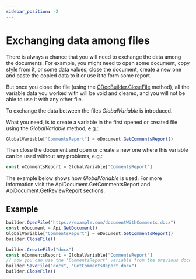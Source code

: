```yaml
---
sidebar_position: -2
---
```


# Exchanging data among files

There is always a chance that you will need to exchange the data among the documents. For example, you might need to open some document, copy style from it, or some data values, close the document, create a new one and paste the copied data to it or use it to form some report.

But once you close the file (using the [CDocBuilder.CloseFile](../../builder-framework/C++/CDocBuilder/CloseFile.md) method), all the variable data you worked with will be void and cleared, and you will not be able to use it with any other file.

To exchange the data between the files *GlobalVariable* is introduced.

What you need, is to create a variable in the first opened or created file using the *GlobalVariable* method, e.g.:

``` ts
GlobalVariable["CommentsReport"] = oDocument.GetCommentsReport()
```

Then close the document and open or create a new one where this variable can be used without any problems, e.g.:

``` ts
const oCommentsReport = GlobalVariable["CommentsReport"]
```

The example below shows how *GlobalVariable* is used. For more information visit the ApiDocument.GetCommentsReport and ApiDocument.GetReviewReport sections.

## Example

``` ts
builder.OpenFile("https://example.com/documentWithComments.docx")
const oDocument = Api.GetDocument()
GlobalVariable["CommentsReport"] = oDocument.GetCommentsReport()
builder.CloseFile()

builder.CreateFile("docx")
const oCommentsReport = GlobalVariable["CommentsReport"]
// now you can use the 'CommentsReport' variable from the previous document in the current document
builder.SaveFile("docx", "GetCommentsReport.docx")
builder.CloseFile()
```
